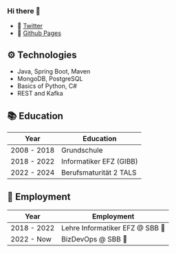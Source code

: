 ### Hi there 👋

- 🔗 [Twitter](https://twitter.com/AnnaL0stInSpace)
- 🔗 [Github Pages](https://annalostincode.github.io/)

⚙ Technologies
-------------------------------------
- Java, Spring Boot, Maven
- MongoDB, PostgreSQL
- Basics of Python, C#
- REST and Kafka

📚 Education
-------------------------------------
| Year | Education |
| ---- | --------- |
| 2008 - 2018 | Grundschule |
| 2018 - 2022 | Informatiker EFZ (GIBB) |
| 2022 - 2024 | Berufsmaturität 2 TALS |

🧰 Employment
-------------------------------------
| Year | Employment |
| ---- | --------- |
| 2018 - 2022 | Lehre Informatiker EFZ @ SBB 🚂|
| 2022 - Now | BizDevOps @ SBB 🚂 |
